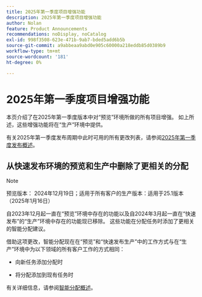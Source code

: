 ```yaml
---
title: 2025年第一季度项目增强功能
description: 2025年第一季度项目增强功能
author: Nolan
feature: Product Announcements
recommendations: noDisplay, noCatalog
exl-id: 998f3508-623e-471b-9ab7-bded5add6b5b
source-git-commit: a9abbeaa9abd0e905c60000a218eddb85d0389b9
workflow-type: tm+mt
source-wordcount: '181'
ht-degree: 0%

---
```


# 2025年第一季度项目增强功能

本页介绍了在2025年第一季度版本中对“预览”环境所做的所有项目增强。 如上所述，这些增强功能将在“生产”环境中提供。

有关2025年第一季度发布周期中此时可用的所有更改列表，请参阅[&#x200B; 2025年第一季度发布概述](/help/quicksilver/product-announcements/product-releases/25-q1-release-activity/25-q1-release-overview.md)。

## 从快速发布环境的预览和生产中删除了更相关的分配

>[!NOTE]
>
>预览版本： 2024年12月19日；适用于所有客户的生产版本：适用于25.1版本（2025年1月16日）

自2023年12月起一直在“预览”环境中存在的功能以及自2024年3月起一直在“快速发布”的“生产”环境中存在的功能现已移除。 这些功能在分配任务时添加了更相关的智能分配建议。

借助这项更改，智能分配现在在“预览”和“快速发布生产”中的工作方式与在“生产”环境中为以下领域的所有客户工作的方式相同：

* 向新任务添加分配时

* 将分配添加到现有任务时

有关详细信息，请参阅[智能分配概述](/help/quicksilver/manage-work/tasks/assign-tasks/smart-assignments.md)。
